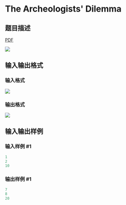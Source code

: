 # The Archeologists&#039; Dilemma

## 题目描述

[problemUrl]: https://uva.onlinejudge.org/index.php?option=com_onlinejudge&Itemid=8&category=9&page=show_problem&problem=642

[PDF](https://uva.onlinejudge.org/external/7/p701.pdf)

![](https://cdn.luogu.com.cn/upload/vjudge_pic/UVA701/9d327b32d556f57f2b8c406b8421dbe831baf92e.png)

## 输入输出格式

### 输入格式

![](https://cdn.luogu.com.cn/upload/vjudge_pic/UVA701/949a927bb0606d798f60121478bd6859be4470e7.png)

### 输出格式

![](https://cdn.luogu.com.cn/upload/vjudge_pic/UVA701/83eb7f500b4520be15b22ceb1a1324fe9ebf72fb.png)

## 输入输出样例

### 输入样例 #1

```cpp
1
2
10
```


### 输出样例 #1

```cpp
7
8
20
```



